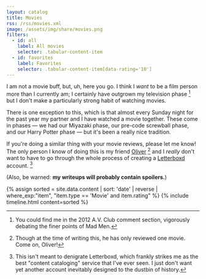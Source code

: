```yaml
---
layout: catalog
title: Movies
rss: /rss/movies.xml
image: /assets/img/share/movies.png
filters:
  - id: all
    label: All movies
    selector: .tabular-content-item
  - id: favorites
    label: Favorites
    selector: .tabular-content-item[data-rating='10']
---
```


I am not a movie buff, but, uh, here you go. I think I _want_ to be a film person more than I currently am; I certainly
have outgrown my television phase [^1] but I don't make a particularly strong habit of watching movies.

There is one exception to this, which is that almost every Sunday night for the past year my partner and I have watched a movie together. These come in phases — we had our Miyazaki phase, our pre-code screwball phase, and our Harry Potter phase — but it's been a really nice tradition.

If you're doing a similar thing with your movie reviews, please let me know! The only person I know of doing this is my friend [Oliver](http://oliverzheng.com/reviews/) [^2] and I _really_ don't want to have to go through the whole process of creating a [Letterboxd](https://letterboxd.com/) account. [^3]

(Also, be warned: **my writeups will probably contain spoilers.**)

{% assign sorted = site.data.content | sort: 'date' | reverse | where_exp:"item", "item.type == 'Movie' and item.rating" %}
{% include timeline.html content=sorted %}

[^1]: You could find me in the 2012 A.V. Club comment section, vigorously debating the finer points of Mad Men.
[^2]: Though at the time of writing this, he has only reviewed one movie. Come on, Oliver!
[^3]: This isn't meant to denigrate Letterboxd, which frankly strikes me as the best "content cataloging" service that I've ever seen. I just don't want yet another account inevitably designed to the dustbin of history.